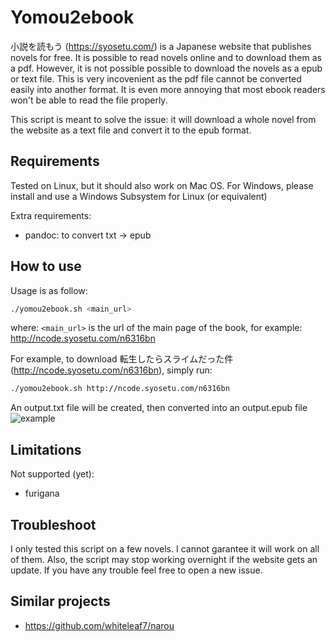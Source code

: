 
# Yomou2ebook
小説を読もう (https://syosetu.com/) is a Japanese website that publishes novels for free. It is possible to read novels online and to download them as a pdf. However, it is not possible possible to download the novels as a epub or text file. This is very incovenient as the pdf file cannot be converted easily into another format. It is even more annoying that most ebook readers won't be able to read the file properly.

This script is meant to solve the issue: it will download a whole novel from the website as a text file and convert it to the epub format.


## Requirements
Tested on Linux, but it should also work on Mac OS. For Windows, please install and use a Windows Subsystem for Linux (or equivalent)

Extra requirements:
- pandoc: to convert txt -> epub


## How to use
Usage is as follow:
```bash
./yomou2ebook.sh <main_url>
```
where: `<main_url>` is the url of the main page of the book,
                 for example: http://ncode.syosetu.com/n6316bn

For example, to download 転生したらスライムだった件 (http://ncode.syosetu.com/n6316bn), simply run:
```bash
./yomou2ebook.sh http://ncode.syosetu.com/n6316bn
```

An output.txt file will be created, then converted into an output.epub file 
![example](https://raw.githubusercontent.com/vingtfranc/yomou2ebook/master/example.png)


## Limitations
Not supported (yet):
- furigana 


## Troubleshoot
I only tested this script on a few novels. I cannot garantee it will work on all of them. Also, the script may stop working overnight if the website gets an update. If you have any trouble feel free to open a new issue.


## Similar projects
- https://github.com/whiteleaf7/narou
